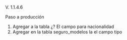 V. 1.1.4.6

Paso a producción

1.	Agregar a la tabla ¿? El campo para nacionalidad
2.	Agregar en la tabla seguro_modelos la el campo tipo